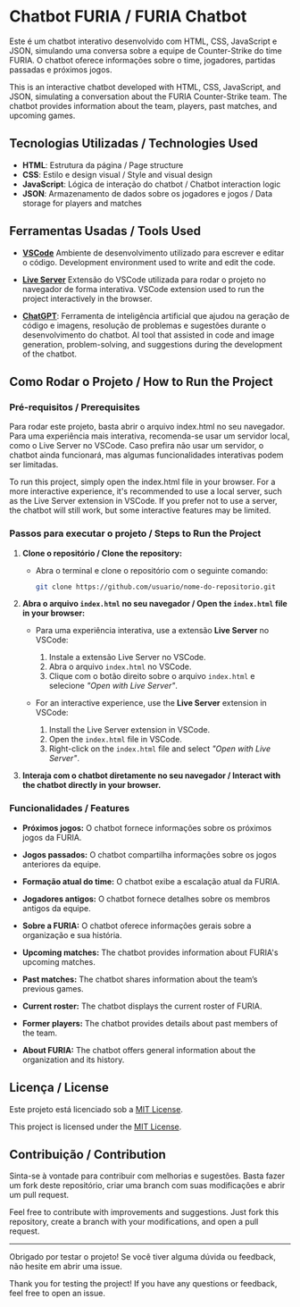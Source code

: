 # Chatbot FURIA / FURIA Chatbot

Este é um chatbot interativo desenvolvido com HTML, CSS, JavaScript e JSON, simulando uma conversa sobre a equipe de Counter-Strike do time FURIA. O chatbot oferece informações sobre o time, jogadores, partidas passadas e próximos jogos.

This is an interactive chatbot developed with HTML, CSS, JavaScript, and JSON, simulating a conversation about the FURIA Counter-Strike team. The chatbot provides information about the team, players, past matches, and upcoming games.

## Tecnologias Utilizadas / Technologies Used

- **HTML**: Estrutura da página / Page structure
- **CSS**: Estilo e design visual / Style and visual design
- **JavaScript**: Lógica de interação do chatbot / Chatbot interaction logic
- **JSON**: Armazenamento de dados sobre os jogadores e jogos / Data storage for players and matches

## Ferramentas Usadas / Tools Used

- **[VSCode](https://code.visualstudio.com/)**
Ambiente de desenvolvimento utilizado para escrever e editar o código.
Development environment used to write and edit the code. 

- **[Live Server](https://marketplace.visualstudio.com/items?itemName=ritwickdey.LiveServer)**
Extensão do VSCode utilizada para rodar o projeto no navegador de forma interativa.
VSCode extension used to run the project interactively in the browser. 

- **[ChatGPT](https://chat.openai.com/)**:
Ferramenta de inteligência artificial que ajudou na geração de código e imagens, resolução de problemas e sugestões durante o desenvolvimento do chatbot.
AI tool that assisted in code and image generation, problem-solving, and suggestions during the development of the chatbot.  

## Como Rodar o Projeto / How to Run the Project

### Pré-requisitos / Prerequisites

Para rodar este projeto, basta abrir o arquivo index.html no seu navegador. Para uma experiência mais interativa, recomenda-se usar um servidor local, como o Live Server no VSCode. Caso prefira não usar um servidor, o chatbot ainda funcionará, mas algumas funcionalidades interativas podem ser limitadas.

To run this project, simply open the index.html file in your browser. For a more interactive experience, it's recommended to use a local server, such as the Live Server extension in VSCode. If you prefer not to use a server, the chatbot will still work, but some interactive features may be limited.

### Passos para executar o projeto / Steps to Run the Project

1. **Clone o repositório / Clone the repository:**
   - Abra o terminal e clone o repositório com o seguinte comando:
     ```bash
     git clone https://github.com/usuario/nome-do-repositorio.git
     ```

2. **Abra o arquivo `index.html` no seu navegador / Open the `index.html` file in your browser:**
   - Para uma experiência interativa, use a extensão **Live Server** no VSCode:
     1. Instale a extensão Live Server no VSCode.
     2. Abra o arquivo `index.html` no VSCode.
     3. Clique com o botão direito sobre o arquivo `index.html` e selecione *"Open with Live Server"*.

   - For an interactive experience, use the **Live Server** extension in VSCode:
     1. Install the Live Server extension in VSCode.
     2. Open the `index.html` file in VSCode.
     3. Right-click on the `index.html` file and select *"Open with Live Server"*.

3. **Interaja com o chatbot diretamente no seu navegador / Interact with the chatbot directly in your browser.**

### Funcionalidades / Features

- **Próximos jogos:** O chatbot fornece informações sobre os próximos jogos da FURIA.
- **Jogos passados:** O chatbot compartilha informações sobre os jogos anteriores da equipe.
- **Formação atual do time:** O chatbot exibe a escalação atual da FURIA.
- **Jogadores antigos:** O chatbot fornece detalhes sobre os membros antigos da equipe.
- **Sobre a FURIA:** O chatbot oferece informações gerais sobre a organização e sua história.

- **Upcoming matches:** The chatbot provides information about FURIA's upcoming matches.
- **Past matches:** The chatbot shares information about the team’s previous games.
- **Current roster:** The chatbot displays the current roster of FURIA.
- **Former players:** The chatbot provides details about past members of the team.
- **About FURIA:** The chatbot offers general information about the organization and its history.
## Licença / License

Este projeto está licenciado sob a [MIT License](LICENSE).

This project is licensed under the [MIT License](LICENSE).

## Contribuição / Contribution

Sinta-se à vontade para contribuir com melhorias e sugestões. Basta fazer um fork deste repositório, criar uma branch com suas modificações e abrir um pull request.

Feel free to contribute with improvements and suggestions. Just fork this repository, create a branch with your modifications, and open a pull request.

---

Obrigado por testar o projeto! Se você tiver alguma dúvida ou feedback, não hesite em abrir uma issue.

Thank you for testing the project! If you have any questions or feedback, feel free to open an issue.